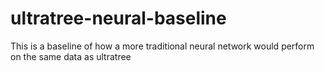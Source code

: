 # ultratree-neural-baseline
This is a baseline of how a more traditional neural network would perform on the same data as ultratree
